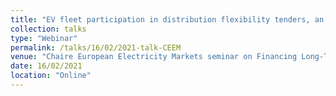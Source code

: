 ```yaml
---
title: "EV fleet participation in distribution flexibility tenders, an international comparison"
collection: talks
type: "Webinar"
permalink: /talks/16/02/2021-talk-CEEM 
venue: "Chaire European Electricity Markets seminar on Financing Long-Term Investment in Hybrid Electricity Markets"
date: 16/02/2021
location: "Online"
---
```

